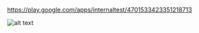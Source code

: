  https://play.google.com/apps/internaltest/4701533423351218713 

 ![alt text]([http://url/to/img.pn](https://github.com/MarcosEduardoJr/Arrudeia/blob/main/apresentation/onboarding)https://github.com/MarcosEduardoJr/Arrudeia/blob/main/apresentation/onboarding.png?raw=true)
 
